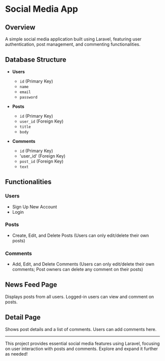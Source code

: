 # Social Media App

## Overview

A simple social media application built using Laravel, featuring user authentication, post management, and commenting functionalities.

## Database Structure

- **Users**
  - `id` (Primary Key)
  - `name`
  - `email`
  - `password`

- **Posts**
  - `id` (Primary Key)
  - `user_id` (Foreign Key)
  - `title`
  - `body`

- **Comments**
  - `id` (Primary Key)
  - 'user_id' (Foreign Key)
  - `post_id` (Foreign Key)
  - `text`

## Functionalities

### Users
- Sign Up New Account
- Login

### Posts
- Create, Edit, and Delete Posts (Users can only edit/delete their own posts)

### Comments
- Add, Edit, and Delete Comments (Users can only edit/delete their own comments; Post owners can delete any comment on their posts)

## News Feed Page

Displays posts from all users. Logged-in users can view and comment on posts.

## Detail Page

Shows post details and a list of comments. Users can add comments here.

---

This project provides essential social media features using Laravel, focusing on user interaction with posts and comments. Explore and expand it further as needed!
